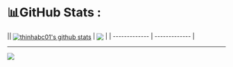 # 📊GitHub Stats :

|| <a href="https://github.com/thinhabc01/github-readme-stats"><img align="center" src="https://github-readme-stats.vercel.app/api?username=thinhabc01&layout=compact&show_icons=true&include_all_commits=true=&hide_border=true" alt="thinhabc01's github stats" /></a> | <a href="https://github.com/thinhabc01/github-readme-stats"><img align="center" src="https://github-readme-stats.vercel.app/api/top-langs/?username=thinhabc01&layout=compact&hide_border=true" /></a> |
| ------------- | ------------- |

---
[![](https://visitcount.itsvg.in/api?id=thinhabc01&icon=0&color=0)](https://visitcount.itsvg.in)
